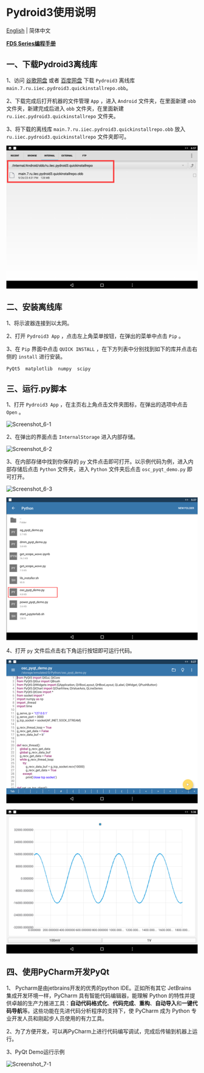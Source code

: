 # Pydroid3使用说明

[English](README.md) | 简体中文

[**FDS Series编程手册**](./resources/FDS_Series_Programming_Manual_V1.0.0_(20230926).pdf)

## 一、下载Pydroid3离线库

1、访问 [谷歌网盘](https://drive.google.com/file/d/1LjAXf11ubn4tivQE7K1kL6wfOIgLjqmN/view?usp=sharing) 或者 [百度网盘](https://pan.baidu.com/s/1aID5IbcW23gGj2UfjrBmFQ) 下载 `Pydroid3` 离线库 ` main.7.ru.iiec.pydroid3.quickinstallrepo.obb `。

2、下载完成后打开机器的文件管理 `App` ，进入 `Android` 文件夹，在里面新建 `obb` 文件夹，新建完成后进入 `obb` 文件夹，在里面新建 `ru.iiec.pydroid3.quickinstallrepo` 文件夹。

3、将下载的离线库 `main.7.ru.iiec.pydroid3.quickinstallrepo.obb` 放入 `ru.iiec.pydroid3.quickinstallrepo` 文件夹即可。

![Screenshot_1-1](./resources/Screenshot_1-1.png)

## 二、安装离线库

1、将示波器连接到以太网。

2、打开 `Pydroid3 App` ，点击左上角菜单按钮，在弹出的菜单中点击 `Pip` 。

3、在 `Pip` 界面中点击 `QUICK INSTALL` ，在下方列表中分别找到如下的库并点击右侧的 `install` 进行安装。

```
PyQt5  matplotlib  numpy  scipy
```

## 三、运行.py脚本

1、打开 `Pydroid3 App` ，在主页右上角点击文件夹图标，在弹出的选项中点击 `Open` 。

![Screenshot_6-1](./resources/Screenshot_6-1.png)

2、在弹出的界面点击 `InternalStorage` 进入内部存储。

![Screenshot_6-2](./resources/Screenshot_6-2.png)

3、在内部存储中找到你保存的 `py` 文件点击即可打开。以示例代码为例，进入内部存储后点击 `Python` 文件夹，进入 `Python` 文件夹后点击 `osc_pyqt_demo.py` 即可打开。

![Screenshot_6-3](./resources/Screenshot_6-3.png)

![Screenshot_6-4](./resources/Screenshot_6-4.png)

4、打开 `py` 文件后点击右下角运行按钮即可运行代码。

![Screenshot_6-5](./resources/Screenshot_6-5.png)

![Screenshot_6-6](./resources/Screenshot_6-6.png)



## 四、使用PyCharm开发PyQt

1、 Pycharm是由jetbrains开发的优秀的python IDE。正如所有其它 JetBrains 集成开发环境一样，PyCharm 具有智能代码编辑器，能理解 Python 的特性并提供卓越的生产力推进工具：**自动代码格式化**、**代码完成**、**重构**、**自动导入**和**一键代码导航**等。这些功能在先进代码分析程序的支持下，使 PyCharm 成为 Python 专业开发人员和刚起步人员使用的有力工具。

2、为了方便开发，可以再PyCharm上进行代码编写调试，完成后传输到机器上运行。

3、PyQt Demo运行示例

![Screenshot_7-1](./resources/Screenshot_7-1.png)

